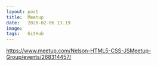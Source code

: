 ```yaml
---
layout: post
title:  Meetup
date:   2020-02-06 13.19
image:  
tags:   GitHub
---
```

https://www.meetup.com/Nelson-HTML5-CSS-JSMeetup-Group/events/268314457/
